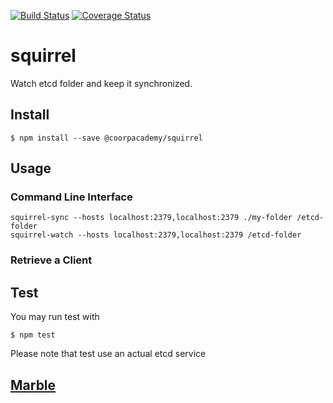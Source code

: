 [![Build Status](https://travis-ci.com/CoorpAcademy/squirrel.svg?token=tpTZr2AKsFCqAwZ7nAEf&branch=master)](https://travis-ci.com/CoorpAcademy/squirrel)
[![Coverage Status](https://coveralls.io/repos/github/CoorpAcademy/squirrel/badge.svg?branch=master&t=EmnJXv)](https://coveralls.io/github/CoorpAcademy/squirrel?branch=master)

# squirrel
Watch etcd folder and keep it synchronized.

## Install
```shell
$ npm install --save @coorpacademy/squirrel
```


## Usage
### Command Line Interface

```
squirrel-sync --hosts localhost:2379,localhost:2379 ./my-folder /etcd-folder
squirrel-watch --hosts localhost:2379,localhost:2379 /etcd-folder
```

### Retrieve a Client



## Test
You may run test with
```
$ npm test
```

Please note that test use an actual etcd service




## [Marble](./MARBLE.md)

